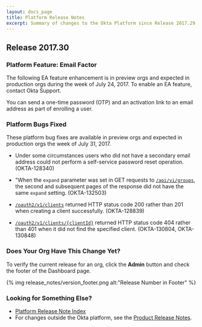 ```yaml
---
layout: docs_page
title: Platform Release Notes
excerpt: Summary of changes to the Okta Platform since Release 2017.29
---
```


## Release 2017.30

### Platform Feature: Email Factor  <!-- OKTA-133829  -->

The following EA feature enhancement is in preview orgs and expected in production orgs during the week of July 24, 2017. To enable an EA feature, contact Okta Support.

You can send a one-time password (OTP) and an activation link to an email address as part of enrolling a user.


### Platform Bugs Fixed

These platform bug fixes are available in preview orgs and expected in production orgs the week of July 31, 2017.

* Under some circumstances users who did not have a secondary email address could not perform a self-service password reset operation.   (OKTA-128340)

* "When the `expand` parameter was set in GET requests to [`/api/vi/groups`](/docs/api/resources/groups.html#list-groups), the second and subsequent pages of the response did not have the same `expand` setting.  (OKTA-132503)

* [`/oauth2/v1/clients`](https://developer.okta.com/docs/api/resources/oauth-clients.html#register-new-client) returned HTTP status code 200 rather than 201 when creating a client successfully.  (OKTA-128839)

* [`/oauth2/v1/clients/{clientId}`](/docs/api/resources/oauth-clients.html#get-oauth-client) returned HTTP status code 404 rather than 401 when it did not find the specified client.  (OKTA-130804, OKTA-130848)



### Does Your Org Have This Change Yet?

To verify the current release for an org, click the **Admin** button and check the footer of the Dashboard page.

{% img release_notes/version_footer.png alt:"Release Number in Footer" %}


### Looking for Something Else?

* [Platform Release Note Index](platform-release-notes2016-index.html)
* For changes outside the Okta platform, see the [Product Release Notes](https://help.okta.com/en/prev/Content/Topics/ReleaseNotes/preview.htm).

